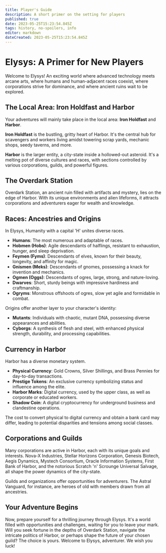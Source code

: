 ```yaml
---
title: Player's Guide
description: A short primer on the setting for players
published: true
date: 2023-05-25T15:23:54.845Z
tags: history, no-spoilers, info
editor: markdown
dateCreated: 2023-05-25T15:23:54.845Z
---
```


# **Elysys: A Primer for New Players**

Welcome to Elysys! An exciting world where advanced technology meets arcane arts, where humans and human-adjacent races coexist, where corporations strive for dominance, and where ancient ruins wait to be explored.

## **The Local Area: Iron Holdfast and Harbor**

Your adventures will mainly take place in the local area: **Iron Holdfast** and **Harbor**.

**Iron Holdfast** is the bustling, gritty heart of Harbor. It's the central hub for scavengers and workers living amidst towering scrap yards, mechanic shops, seedy taverns, and more. 

**Harbor** is the larger entity, a city-state inside a hollowed-out asteroid. It's a melting pot of diverse cultures and races, with sections controlled by various corporations, guilds, and powerful figures.

## **The Overdark Station**

Overdark Station, an ancient ruin filled with artifacts and mystery, lies on the edge of Harbor. With its unique environments and alien lifeforms, it attracts corporations and adventurers eager for wealth and knowledge.

## **Races: Ancestries and Origins**

In Elysys, Humanity with a capital 'H' unites diverse races. 

- **Humans**: The most numerous and adaptable of races.
- **Hobmen (Hobs)**: Agile descendants of halflings, resistant to exhaustion, hunger, and sleep deprivation.
- **Feymen (Fyms)**: Descendants of elves, known for their beauty, longevity, and affinity for magic.
- **Gnismen (Meks)**: Descendants of gnomes, possessing a knack for invention and mechanics.
- **Ogmen (Oggs)**: Descendants of ogres, large, strong, and nature-loving.
- **Dwarves**: Short, sturdy beings with impressive hardiness and craftmanship.
- **Ogryms**: Monstrous offshoots of ogres, slow yet agile and formidable in combat.

Origins offer another layer to your character's identity:

- **Mutants**: Individuals with chaotic, mutant DNA, possessing diverse appearances and abilities.
- **Cyborgs**: A synthesis of flesh and steel, with enhanced physical strength, durability, and processing capabilities.

## **Currency in Harbor**

Harbor has a diverse monetary system.

- **Physical Currency**: Gold Crowns, Silver Shillings, and Brass Pennies for day-to-day transactions.
- **Prestige Tokens**: An exclusive currency symbolizing status and influence among the elite.
- **Harbor Marks**: Digital currency, used by the upper class, as well as corporate or educated workers.
- **Shadow Coin**: A digital cryptocurrency for underground business and clandestine operations.

The cost to convert physical to digital currency and obtain a bank card may differ, leading to potential disparities and tensions among social classes.

## **Corporations and Guilds**

Many corporations are active in Harbor, each with its unique goals and interests. Nova-X Industries, Stellar Horizons Corporation, Genesis Biotech, Aegis Dynamics, Mystech Consortium, Oracle Information Systems, First Bank of Harbor, and the notorious Scratch 'n' Scrounge Universal Salvage, all shape the power dynamics of the city-state.

Guilds and organizations offer opportunities for adventurers. The Astral Vanguard, for instance, are heroes of old with members drawn from all ancestries.

## **Your Adventure Begins**

Now, prepare yourself for a thrilling journey through Elysys. It's a world filled with opportunities and challenges, waiting for you to leave your mark. Will you seek fortune in the depths of Overdark Station, navigate the intricate politics of Harbor, or perhaps shape the future of your chosen guild? The choice is yours. Welcome to Elysys, adventurer. We wish you luck!
